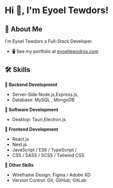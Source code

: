 # Hi 👋, I'm Eyoel Tewdors!


## 🚀 About Me
I'm Eyoel Tewdors a Full-Stack Developer.
* 🖥️  See my portfolio at [eyoeltewodros.com](http://eyoeltewodros.com)

## 🛠 Skills

**📌 Backend Development**
- Server-Side Node.js,Express.js,
- Database: MySQL , MongoDB 

**🤖 Software Development**
- Desktop: Tauri,Electron.js

**🎨 Frontend Development**
- React.js
- Next.js
- JavaScript / ES6 / TypeScript / 
- CSS / SASS / SCSS / Tailwind CSS

**🎁 Other Skills**
- Wireframe Design: Figma / Adobe XD
- Version Control: Git, GitHub, GitLab




